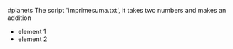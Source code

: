#planets
The script 'imprimesuma.txt', it takes two numbers and makes an addition
- element 1
- element 2

